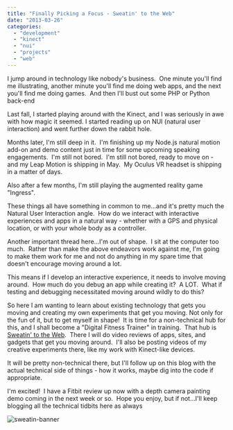 ```yaml
---
title: "Finally Picking a Focus - Sweatin' to the Web"
date: "2013-03-26"
categories:
  - "development"
  - "kinect"
  - "nui"
  - "projects"
  - "web"
---
```


I jump around in technology like nobody's business.  One minute you'll find me illustrating, another minute you'll find me doing web apps, and the next you'll find me doing games.  And then I'll bust out some PHP or Python back-end

Last fall, I started playing around with the Kinect, and I was seriously in awe with how magic it seemed. I started reading up on NUI (natural user interaction) and went further down the rabbit hole.

Months later, I'm still deep in it.  I'm finishing up my Node.js natural motion add-on and demo content just in time for some upcoming speaking engagements.  I'm still not bored.  I'm still not bored, ready to move on - and my Leap Motion is shipping in May.  My Oculus VR headset is shipping in a matter of days.

Also after a few months, I'm still playing the augmented reality game "Ingress".

These things all have something in common to me...and it's pretty much the Natural User Interaction angle.  How do we interact with interactive experiences and apps in a natural way - whether with a GPS and physical location, or with your whole body as a controller.

Another important thread here...I'm out of shape.  I sit at the computer too much.  Rather than make the above endeavors work against me, I'm going to make them work for me and not do anything in my spare time that doesn't encourage moving around a lot.

This means if I develop an interactive experience, it needs to involve moving around.  How much do you debug an app while creating it?  A LOT.  What if testing and debugging necessitated moving around wildly to do this?

So here I am wanting to learn about existing technology that gets you moving and creating my own experiments that get you moving. Not only for the fun of it, but to get myself in shape!  It is time for a non-technical hub for this, and I shall become a "Digital Fitness Trainer" in training.  That hub is [Sweatin' to the Web](http://www.sweatintotheweb.com).  There I will do video reviews of apps, sites, and gadgets that get you moving around.  I'll also be posting videos of my creative experiments there, like my work with Kinect-like devices.

It will be pretty non-technical there, but I'll follow up on this blog with the actual technical side of things - how it works, maybe dig into the code if appropriate.

I'm excited!  I have a Fitbit review up now with a depth camera painting demo coming in the next week or so.  Hope you enjoy, but if not...I'll keep blogging all the technical tidbits here as always

![sweatin-banner](https://d2ypg8o05lff0b.cloudfront.net/wp-content/uploads/2011/12/sweatin-banner-1.jpg)
